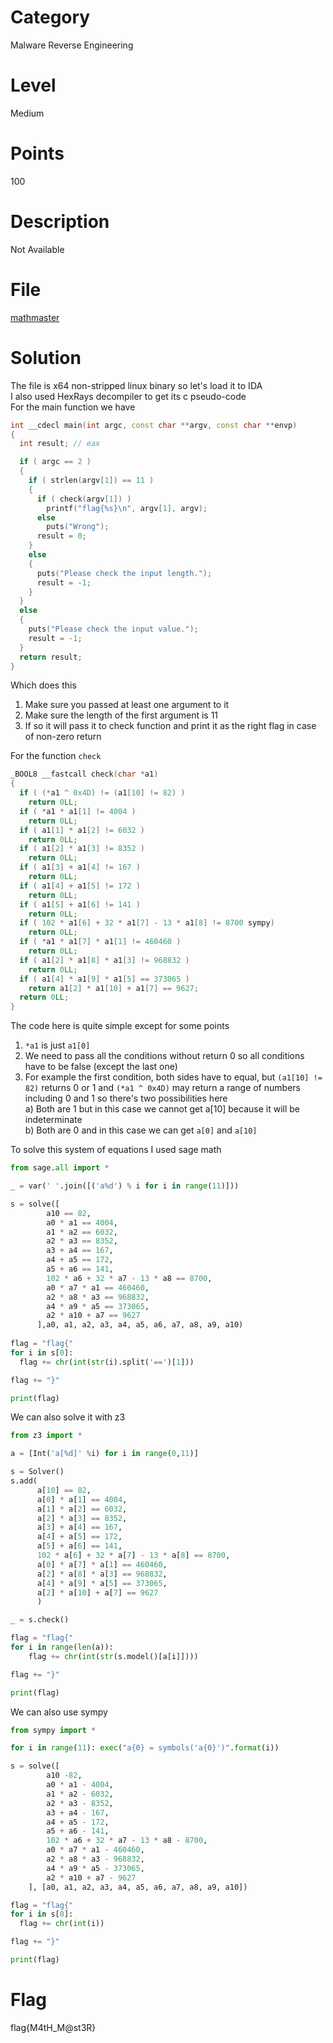 # Category
Malware Reverse Engineering
# Level
Medium
# Points
100
# Description
Not Available
# File
[mathmaster](https://github.com/Revers3c-Team/CTF-writeups/raw/master/CyberTalents/Competitions/HITB2018DXB%20Pre-Conf%20CTF/Math%20Master/mathmaster
)
# Solution
The file is x64 non-stripped linux binary so let's load it to IDA</br>
I also used HexRays decompiler to get its c pseudo-code</br>
For the main function we have</br>

```c++
int __cdecl main(int argc, const char **argv, const char **envp)
{
  int result; // eax

  if ( argc == 2 )
  {
    if ( strlen(argv[1]) == 11 )
    {
      if ( check(argv[1]) )
        printf("flag{%s}\n", argv[1], argv);
      else
        puts("Wrong");
      result = 0;
    }
    else
    {
      puts("Please check the input length.");
      result = -1;
    }
  }
  else
  {
    puts("Please check the input value.");
    result = -1;
  }
  return result;
}
```

Which does this</br>
1) Make sure you passed at least one argument to it</br>
2) Make sure the length of the first argument is 11</br>
3) If so it will pass it to check function and print it as the right flag in case of non-zero return</br>

For the function `check`</br>

```c++
_BOOL8 __fastcall check(char *a1)
{
  if ( (*a1 ^ 0x4D) != (a1[10] != 82) )
    return 0LL;
  if ( *a1 * a1[1] != 4004 )
    return 0LL;
  if ( a1[1] * a1[2] != 6032 )
    return 0LL;
  if ( a1[2] * a1[3] != 8352 )
    return 0LL;
  if ( a1[3] + a1[4] != 167 )
    return 0LL;
  if ( a1[4] + a1[5] != 172 )
    return 0LL;
  if ( a1[5] + a1[6] != 141 )
    return 0LL;
  if ( 102 * a1[6] + 32 * a1[7] - 13 * a1[8] != 8700 sympy)
    return 0LL;
  if ( *a1 * a1[7] * a1[1] != 460460 )
    return 0LL;
  if ( a1[2] * a1[8] * a1[3] != 968832 )
    return 0LL;
  if ( a1[4] * a1[9] * a1[5] == 373065 )
    return a1[2] * a1[10] + a1[7] == 9627;
  return 0LL;
}
```

The code here is quite simple except for some points</br>
1) `*a1` is just `a1[0]`</br>
2) We need to pass all the conditions without return 0 so all conditions have to be false (except the last one)</br>
3) For example the first condition, both sides have to equal, but `(a1[10] != 82)` returns 0 or 1 and `(*a1 ^ 0x4D)` may return a range of numbers including 0 and 1 so there's two possibilities here</br>
a) Both are 1 but in this case we cannot get a[10] because it will be indeterminate</br>
b) Both are 0 and in this case we can get `a[0]` and `a[10]`</br>

To solve this system of equations I used sage math</br>

```python
from sage.all import *

_ = var(' '.join([('a%d') % i for i in range(11)]))

s = solve([ 
        a10 == 82,
        a0 * a1 == 4004,
        a1 * a2 == 6032,
        a2 * a3 == 8352,
        a3 + a4 == 167,
        a4 + a5 == 172,
        a5 + a6 == 141,
        102 * a6 + 32 * a7 - 13 * a8 == 8700,
        a0 * a7 * a1 == 460460,
        a2 * a8 * a3 == 968832,
        a4 * a9 * a5 == 373065,
        a2 * a10 + a7 == 9627
      ],a0, a1, a2, a3, a4, a5, a6, a7, a8, a9, a10)
      
flag = "flag{"
for i in s[0]:
  flag += chr(int(str(i).split('==')[1]))

flag += "}"

print(flag)
```

We can also solve it with z3</br>

```python
from z3 import *

a = [Int('a[%d]' %i) for i in range(0,11)]

s = Solver()
s.add(
      a[10] == 82,
      a[0] * a[1] == 4004,
      a[1] * a[2] == 6032,
      a[2] * a[3] == 8352,
      a[3] + a[4] == 167,
      a[4] + a[5] == 172,
      a[5] + a[6] == 141,
      102 * a[6] + 32 * a[7] - 13 * a[8] == 8700,
      a[0] * a[7] * a[1] == 460460,
      a[2] * a[8] * a[3] == 968832,
      a[4] * a[9] * a[5] == 373065,
      a[2] * a[10] + a[7] == 9627
      )

_ = s.check()

flag = "flag{"
for i in range(len(a)):
    flag += chr(int(str(s.model()[a[i]])))

flag += "}"

print(flag)
```

We can also use sympy</br>

```python
from sympy import *

for i in range(11): exec("a{0} = symbols('a{0}')".format(i))

s = solve([
        a10 -82,
        a0 * a1 - 4004,
        a1 * a2 - 6032,
        a2 * a3 - 8352,
        a3 + a4 - 167,
        a4 + a5 - 172,
        a5 + a6 - 141,
        102 * a6 + 32 * a7 - 13 * a8 - 8700,
        a0 * a7 * a1 - 460460,
        a2 * a8 * a3 - 968832,
        a4 * a9 * a5 - 373065,
        a2 * a10 + a7 - 9627
    ], [a0, a1, a2, a3, a4, a5, a6, a7, a8, a9, a10])

flag = "flag{"
for i in s[0]:
  flag += chr(int(i))

flag += "}"

print(flag)
```

# Flag
flag{M4tH_M@st3R}
